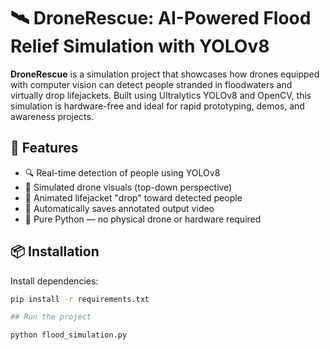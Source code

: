 # 🛰️ DroneRescue: AI-Powered Flood Relief Simulation with YOLOv8

**DroneRescue** is a simulation project that showcases how drones equipped with computer vision can detect people stranded in floodwaters and virtually drop lifejackets. Built using Ultralytics YOLOv8 and OpenCV, this simulation is hardware-free and ideal for rapid prototyping, demos, and awareness projects.

## 🚀 Features

- 🔍 Real-time detection of people using YOLOv8
- 🚁 Simulated drone visuals (top-down perspective)
- 🦺 Animated lifejacket "drop" toward detected people
- 🎥 Automatically saves annotated output video
- 🧪 Pure Python — no physical drone or hardware required

## 📦 Installation

Install dependencies:

```bash
pip install -r requirements.txt

## Run the project

python flood_simulation.py

